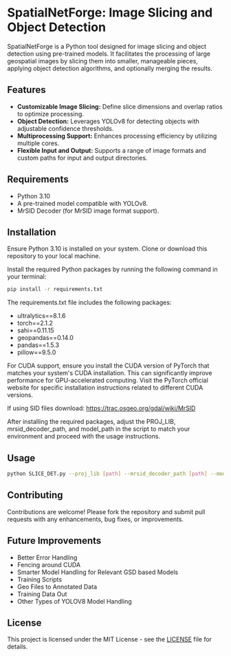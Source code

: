 # SpatialNetForge: Image Slicing and Object Detection

SpatialNetForge is a Python tool designed for image slicing and object detection using pre-trained models. It facilitates the processing of large geospatial images by slicing them into smaller, manageable pieces, applying object detection algorithms, and optionally merging the results.

## Features

- **Customizable Image Slicing:** Define slice dimensions and overlap ratios to optimize processing.
- **Object Detection:** Leverages YOLOv8 for detecting objects with adjustable confidence thresholds.
- **Multiprocessing Support:** Enhances processing efficiency by utilizing multiple cores.
- **Flexible Input and Output:** Supports a range of image formats and custom paths for input and output directories.

## Requirements

- Python 3.10
- A pre-trained model compatible with YOLOv8.
- MrSID Decoder (for MrSID image format support).

## Installation

Ensure Python 3.10 is installed on your system. Clone or download this repository to your local machine.

Install the required Python packages by running the following command in your terminal:

```sh
pip install -r requirements.txt
```
The requirements.txt file includes the following packages:

- ultralytics==8.1.6
- torch==2.1.2
- sahi==0.11.15
- geopandas==0.14.0
- pandas==1.5.3
- pillow==9.5.0

For CUDA support, ensure you install the CUDA version of PyTorch that matches your system's CUDA installation. This can significantly improve performance for GPU-accelerated computing. Visit the PyTorch official website for specific installation instructions related to different CUDA versions.

If using SID files download: https://trac.osgeo.org/gdal/wiki/MrSID

After installing the required packages, adjust the PROJ_LIB, mrsid_decoder_path, and model_path in the script to match your environment and proceed with the usage instructions.

## Usage

```sh
python SLICE_DET.py --proj_lib [path] --mrsid_decoder_path [path] --model_path [path] --objects [object names] --model_type yolov8 --model_device [device] --model_confidence_threshold [threshold] --slice_height [height] --slice_width [width] --overlap_height_ratio [ratio] --overlap_width_ratio [ratio] --source_image_dir [directory] --out_dir [output directory] --workers [number of workers] --merge [True/False]
```
## Contributing
Contributions are welcome! Please fork the repository and submit pull requests with any enhancements, bug fixes, or improvements.

## Future Improvements
- Better Error Handling
- Fencing around CUDA
- Smarter Model Handling for Relevant GSD based Models
- Training Scripts
- Geo Files to Annotated Data
- Training Data Out
- Other Types of YOLOV8 Model Handling

## License

This project is licensed under the MIT License - see the [LICENSE](LICENSE) file for details.



